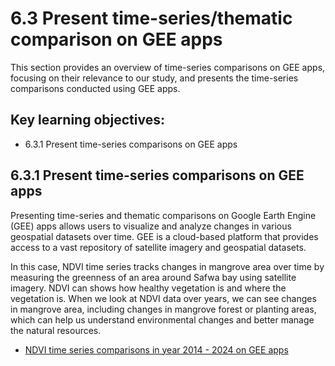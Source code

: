 # 6.3 Present time-series/thematic comparison on GEE apps

This section provides an overview of time-series comparisons on GEE apps, focusing on their relevance to our study, and presents the time-series comparisons conducted using GEE apps.

## Key learning objectives:
- 6.3.1 Present time-series comparisons on GEE apps


## 6.3.1 Present time-series comparisons on GEE apps

Presenting time-series and thematic comparisons on Google Earth Engine (GEE) apps allows users to visualize and analyze changes in various geospatial datasets over time. GEE is a cloud-based platform that provides access to a vast repository of satellite imagery and geospatial datasets. 

In this case, NDVI time series tracks changes in mangrove area over time by measuring the greenness of an area around Safwa bay using satellite imagery. NDVI can shows how healthy vegetation is and where the vegetation is. When we look at NDVI data over years, we can see changes in mangrove area, including changes in mangrove forest or planting areas, which can help us understand environmental changes and better manage the natural resources.

- [NDVI time series comparisons in year 2014 - 2024 on GEE apps](https://arissara.users.earthengine.app/view/ndvi-value-arabian-gulf-2014-2024)





```python

```
